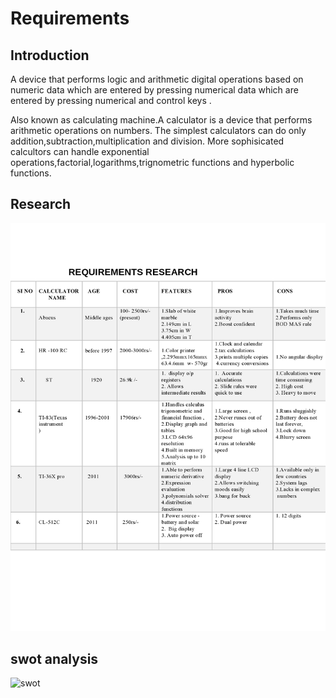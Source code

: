 # Requirements
## Introduction

A device that performs logic and arithmetic digital operations based on numeric data which are entered by pressing numerical data which are entered by pressing numerical and control keys .

Also known as calculating machine.A calculator is a device that performs arithmetic operations on numbers. The simplest calculators can do only addition,subtraction,multiplication and division. More sophisicated calcultors can handle exponential operations,factorial,logarithms,trignometric functions and hyperbolic functions.

## Research

![Image of Yaktocat](calculator-page0001.jpg)





## swot analysis
![swot](https://user-images.githubusercontent.com/78540626/107034314-8c585f80-67dc-11eb-85ce-917fe8686e79.png)


